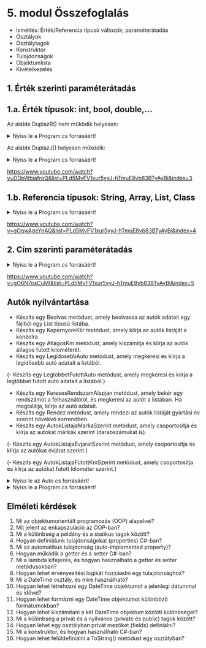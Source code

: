 # 5. modul Összefoglalás

- Ismétlés: Érték/Referencia típusú változók; paraméterátadás
- Osztályok
- Osztálytagok
- Konstruktor
- Tulajdonságok
- Objektumlista
- Kivételkezelés

## 1. Érték szerinti paraméterátadás

## 1.a. Érték típusok: int, bool, double,...

Az alábbi DuplazR() nem működik helyesen:
<details>
<summary>Nyiss le a Program.cs forrásáért!</summary>

### `Program.cs` példa:
```c#
        static void Main(string[] args){
            //Érték típusok: int, bool, double
            int a = 100;
            int b = 200;
            int c = 300;

            b = a;
            c = 50;

            DuplazR(a);
        }
        
        static void DuplazR(int szam){
            szam = szam * 2;
        }

```
</details>

Az alábbi DuplazJ() helyesen működik:
<details>
<summary>Nyiss le a Program.cs forrásáért!</summary>

### `Program.cs` példa:
```c#
        static void Main(string[] args){
            //Érték típusok: int, bool, double
            int a = 100;
            int b = 200;
            int c = 300;

            b = a;
            c = 50;

            DuplazJ(a);
        }
        
        static int DuplazJ(int szam){
            szam = szam * 2;
            return szam;
        }

```
</details>

https://www.youtube.com/watch?v=DDbWbiafroQ&list=PLd5MvFV1xur5yyJ-hTmuE8vb83BTyAyBi&index=3

## 1.b. Referencia típusok: String, Array, List, Class

<details>
<summary>Nyiss le a Program.cs forrásáért!</summary>

### `Program.cs` példa:
```c#
        static void Main(string[] args){
            //Referencia típusok: String, Array, List, Class
            int[] t1 = new int[2];
            t1[0] = 100;
            t1[1] = 200;

            int[] t2 = new int[2];
            t2[0] = t1[0]; //érték típusok közötti másolás
            t2[1] = t1[1];

            int[] t3 = t1; //referencia típusokközötti masolás elsődleges dobozok közötti értékadás, tehát címet másol

            t3[0] = 500; //t1[0] = 500;
            
            Atir(t1);  
        }
        static void Atir(int[] szamok) {
            szamok[0] = 1000;
            szamok[1] = 2000;
        }
```
</details>

https://www.youtube.com/watch?v=gOqwAgeYnAQ&list=PLd5MvFV1xur5yyJ-hTmuE8vb83BTyAyBi&index=4

## 2. Cím szerinti paraméterátadás

<details>
<summary>Nyiss le a Program.cs forrásáért!</summary>

### `Program.cs` példa:
```c#
        static void Main(string[] args){
            //Cím szerinti paraméterátadás
            int a = 100;
            int[] t1 = new int[2];
            t1[0] = 100;
            t1[1] = 200;
            
            DuplazC(ref a);
            
            AtirC(ref t1);

            int d;
            BetoltC(ref d); //ez a sor hibát ad
            BetoltO(out d);
        }
        static void DuplazC(ref int szam) {
            szam = szam * 2;
        }
        static void AtirC(ref int[] szamok){
            szamok[0] = 4000;
            szamok[1] = 8000;
        }

        static void BetoltC(ref int szam){
            szam = 2;
        }
        static void BetoltO(out int szam) {
            szam = 2;
        }

```
</details>

https://www.youtube.com/watch?v=gO6N7osCuMI&list=PLd5MvFV1xur5yyJ-hTmuE8vb83BTyAyBi&index=5


## Autók nyilvántartása
- Készíts egy Beolvas metódust, amely beolvassa az autók adatait egy fájlból egy List<Auto> típusú listába.
- Készíts egy KepernyoreKiir metódust, amely kiírja az autók listáját a konzolra.
- Készíts egy AtlagosKm metódust, amely kiszámítja és kiírja az autók átlagos futott kilométerét.
- Készíts egy LegidosebbAuto metódust, amely megkeresi és kiírja a legidősebb autó adatait a listából.

(- Készíts egy LegtobbetFutottAuto metódust, amely megkeresi és kiírja a legtöbbet futott autó adatait a listából.)
- Készíts egy KeresesRendszamAlapjan metódust, amely bekér egy rendszámot a felhasználótól, és megkeresi az autót a listában. Ha megtalálja, kiírja az autó adatait.
- Készíts egy Rendez metódust, amely rendezi az autók listáját gyártási év szerint növekvő sorrendben.
- Készíts egy AutokListajaMarkaSzerint metódust, amely csoportosítja és kiírja az autókat márkák szerint (darabszámukat is).
  
(- Készíts egy AutokListajaEvjaratSzerint metódust, amely csoportosítja és kiírja az autókat évjárat szerint.)

(- Készíts egy AutokListajaFutottKmSzerint metódust, amely csoportosítja és kiírja az autókat futott kilométer szerint.)


<details>
<summary>Nyiss le az Auto.cs forrásáért!</summary>

### `Auto.cs` példa:
```c#
class Auto
    {
        string _rendszam;
        string _marka;
        string _tipus;
        int _evjarat;
        int _futottKm;

        public Auto(string rendszam, string marka, string tipus, int evjarat, int futottKm)
        {
            Rendszam = rendszam;
            Marka = marka;
            Tipus = tipus;
            Evjarat = evjarat;
            FutottKm = futottKm;
        }

        public string Rendszam { get => _rendszam; set => _rendszam = value; }
        public string Marka { get => _marka; set => _marka = value; }
        public string Tipus { get => _tipus; set => _tipus = value; }
        public int Evjarat {
            get => _evjarat;
            set
            {
                if (value>=1900 && value<=DateTime.Now.Year)
                {
                    _evjarat = value;
                }
                else
                {
                    throw new ArgumentException("Az évjárat kívül esik a megadható tartományon");
                }
            }
        }
        public int FutottKm { get => _futottKm; set => _futottKm = value; }
    }
```
</details>
<details>
<summary>Nyiss le a Program.cs forrásáért!</summary>

### `Program.cs` példa:
```c#
    class Program
    {
        static List<Auto> Beolvas()
        {
            List<Auto> a = new List<Auto>();
            try
            {
                using(StreamReader sr = new StreamReader("autok.csv" , Encoding.UTF8))
                {
                    string sor;
                    while ((sor = sr.ReadLine()) != null)
                    {
                        string[] seged = sor.Split(',');
                        a.Add(new Auto(seged[0], seged[1], seged[2], Convert.ToInt32(seged[3]), Convert.ToInt32(seged[4])));
                    }
                }
            }
            catch (Exception ex)
            {
                Console.WriteLine($"Hiba: {ex.Message}");
                Console.ReadKey();
                Environment.Exit(1);
            }
            return a;
        }
        static void Main(string[] args)
        {
            List<Auto> autok = Beolvas();

            Console.WriteLine("Nyomj egy billentyűt a kilépéshez");
            Console.ReadKey();
        }
    }
```
</details>


## Elméleti kérdések
1. Mi az objektumorientált programozás (OOP) alapelvei?
2. Mit jelent az enkapszuláció az OOP-ban?
3. Mi a különbség a példány és a statikus tagok között?
4. Hogyan definiálunk tulajdonságokat (properties) C#-ban?
5. Mi az automatikus tulajdonság (auto-implemented property)?
6. Hogyan működik a getter és a setter C#-ban?
7. Mi a lambda kifejezés, és hogyan használható a getter és setter metódusokban?
8. Hogyan lehet érvényesítési logikát hozzáadni egy tulajdonsághoz?
9. Mi a DateTime osztály, és mire használható?
10. Hogyan lehet létrehozni egy DateTime objektumot a jelenlegi dátummal és idővel?
11. Hogyan lehet formázni egy DateTime objektumot különböző formátumokban?
12. Hogyan lehet kiszámítani a két DateTime objektum közötti különbséget?
13. Mi a különbség a privát és a nyilvános (private és public) tagok között?
14. Hogyan lehet egy osztályban privát mezőket (fields) definiálni?
15. Mi a konstruktor, és hogyan használható C#-ban?
16. Hogyan lehet felüldefiniálni a ToString() metódust egy osztályban?
